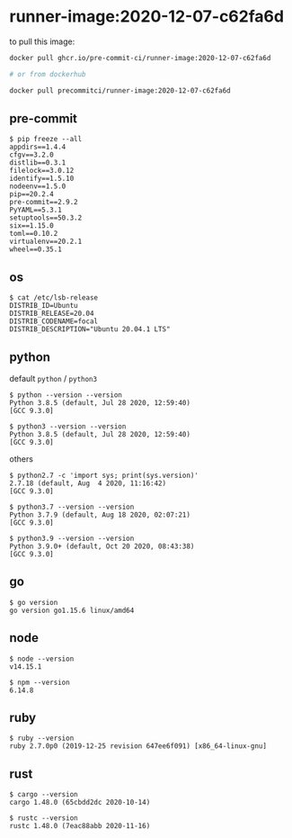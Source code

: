 runner-image:2020-12-07-c62fa6d
===============================

to pull this image:

```bash
docker pull ghcr.io/pre-commit-ci/runner-image:2020-12-07-c62fa6d

# or from dockerhub

docker pull precommitci/runner-image:2020-12-07-c62fa6d
```

## pre-commit

```console
$ pip freeze --all
appdirs==1.4.4
cfgv==3.2.0
distlib==0.3.1
filelock==3.0.12
identify==1.5.10
nodeenv==1.5.0
pip==20.2.4
pre-commit==2.9.2
PyYAML==5.3.1
setuptools==50.3.2
six==1.15.0
toml==0.10.2
virtualenv==20.2.1
wheel==0.35.1
```

## os

```console
$ cat /etc/lsb-release
DISTRIB_ID=Ubuntu
DISTRIB_RELEASE=20.04
DISTRIB_CODENAME=focal
DISTRIB_DESCRIPTION="Ubuntu 20.04.1 LTS"
```

## python

default `python` / `python3`

```console
$ python --version --version
Python 3.8.5 (default, Jul 28 2020, 12:59:40)
[GCC 9.3.0]

$ python3 --version --version
Python 3.8.5 (default, Jul 28 2020, 12:59:40)
[GCC 9.3.0]
```

others

```console
$ python2.7 -c 'import sys; print(sys.version)'
2.7.18 (default, Aug  4 2020, 11:16:42)
[GCC 9.3.0]

$ python3.7 --version --version
Python 3.7.9 (default, Aug 18 2020, 02:07:21)
[GCC 9.3.0]

$ python3.9 --version --version
Python 3.9.0+ (default, Oct 20 2020, 08:43:38)
[GCC 9.3.0]
```

## go

```console
$ go version
go version go1.15.6 linux/amd64
```

## node

```console
$ node --version
v14.15.1

$ npm --version
6.14.8
```

## ruby

```console
$ ruby --version
ruby 2.7.0p0 (2019-12-25 revision 647ee6f091) [x86_64-linux-gnu]
```

## rust

```console
$ cargo --version
cargo 1.48.0 (65cbdd2dc 2020-10-14)

$ rustc --version
rustc 1.48.0 (7eac88abb 2020-11-16)
```
